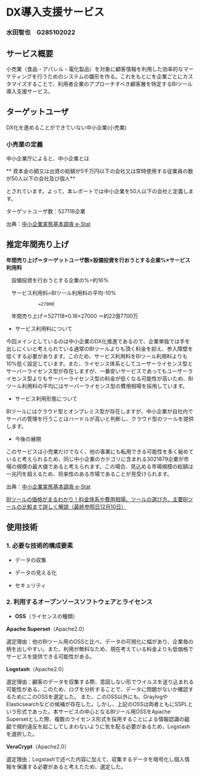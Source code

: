 # DX導入支援サービス

### 水田智也　G285102022

## サービス概要

小売業（食品・アパレル・電化製品）を対象に顧客情報を利用した効率的なマーケティングを行うためのシステムの雛形を作る。これをもとにを企業ごとにカスタマイズすることで、利用者企業のアプローチすべき顧客層を特定するBIツール導入支援サービス。

## ターゲットユーザ

DX化を進めることができていない中小企業(小売業)

### 小売業の定義

中小企業庁によると、中小企業とは

** 資本金の額又は出資の総額が5千万円以下の会社又は常時使用する従業員の数が50人以下の会社及び個人**

とされています。よって、本レポートでは中小企業を50人以下の会社と定義します。

ターゲットユーザ数：527118企業

出典：[中小企業実態基本調査 e-Stat](https://www.e-stat.go.jp/stat-search/files?page=1&layout=datasetList&toukei=00553010&tstat=000001019842&cycle=7&year=20230&tclass1=000001220040&tclass2=000001220041&stat_infid=000040197125&tclass3val=0&metadata=1&data=1)

## 推定年間売り上げ

**年間売り上げ＝ターゲットユーザ数×設備投資を行おうとする企業%×サービス利用料**

　設備投資を行おうとする企業の%=約16%

　サービス利用料=BIツール利用料の平均-10%

                =27000

　年間売り上げ＝527118×0.16×27000
              ＝約22億7700万

- サービス利用料について

今回メインとしているのは中小企業のDX化推進であるので、企業単独では手を出しにくいと考えられている通常のBIツールよりも頂く料金を抑え、参入障壁を低くする必要があります。このため、サービス利用料をBIツール利用料よりも10%低く設定しています。また、ライセンス体系としてユーザーライセンス型とサーバーライセンス型が存在しますが、一番安いサービスであってもユーザーライセンス型よりもサーバーライセンス型の料金が低くなる可能性が高いため、BIツール利用料の平均にはサーバーライセンス型の費用相場を採用しています。

- サービス利用形態について

BIツールにはクラウド型とオンプレミス型が存在しますが、中小企業が自社内でサーバの管理を行うことはハードルが高いと判断し、クラウド型のツールを提供します。

- 今後の展開

このサービスは小売業だけでなく、他の事業にも転用できる可能性を多く秘めていると考えられるため、同じ中小企業のカテゴリに含まれる3021879企業が市場の規模の最大値であると考えられます。この場合、見込める市場規模の総額は一兆円を超えるため、将来性のある市場であることが見受けられます。

出典：[中小企業実態基本調査 e-Stat](https://www.e-stat.go.jp/stat-search/files?page=1&layout=datasetList&toukei=00553010&tstat=000001019842&cycle=7&year=20230&tclass1=000001220040&tclass2=000001220041&stat_infid=000040197125&tclass3val=0&metadata=1&data=1)

[BIツールの価格がまるわかり！料金体系や費用相場、ツールの選び方、主要BIツールの比較まで詳しく解説（最終参照日12月10日）](https://www.data-be.at/magazine/bi-tool-price/)

## 使用技術

### 1. 必要な技術的構成要素

 - データの収集

 - データの見える化

 - セキュリティ

### 2. 利用するオープンソースソフトウェアとライセンス

 - **OSS**（ライセンスの種類）

**Apache Superset**（Apache2.0）

選定理由：他のBIツール用のOSSと比べ、データの可視化に幅があり、企業毎の柄を出しやすい。また、利用が無料なため、現在考えている料金よりも低価格でサービスを提供できる可能性がある。

**Logstash**（Apache2.0）

選定理由：顧客のデータを収集する際、意図しない形でウイルスを送り込まれる可能性がある。このため、ログを分析することで、データに問題がないか確認するためにこのOSSを選定した。
また、このOSS以外にも、GraylogやElasticsearchなどの候補が存在した。しかし、上記のOSSは両者ともにSSPLという形式であった。本サービスの中心となるBIツール用OSSをApache Supersetとした際、複数のライセンス形式を採用することによる情報認識の齟齬で規約違反を起こしてしまわないように気を配る必要があるため、Logstashを選択した。

**VeraCrypt**（Apache2.0）

選定理由：Logstashで述べた内容に加えて、収集するデータを暗号化し個人情報を保護する必要があると考えたため、選定した。
